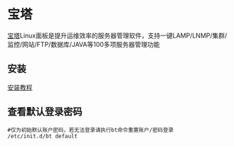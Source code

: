 # 宝塔
[宝塔](https://www.bt.cn/download/linux.html)Linux面板是提升运维效率的服务器管理软件，支持一键LAMP/LNMP/集群/监控/网站/FTP/数据库/JAVA等100多项服务器管理功能
## 安装
[安装教程](https://www.bt.cn/bbs/thread-19376-1-1.html)
## 查看默认登录密码

    #仅为初始默认账户密码，若无法登录请执行bt命令重置账户/密码登录
    /etc/init.d/bt default